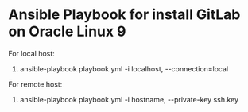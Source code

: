 # Ansible Playbook for install GitLab on Oracle Linux 9

For local host:
1. ansible-playbook playbook.yml -i localhost, --connection=local

For remote host:
1. ansible-playbook playbook.yml -i hostname, --private-key ssh.key
